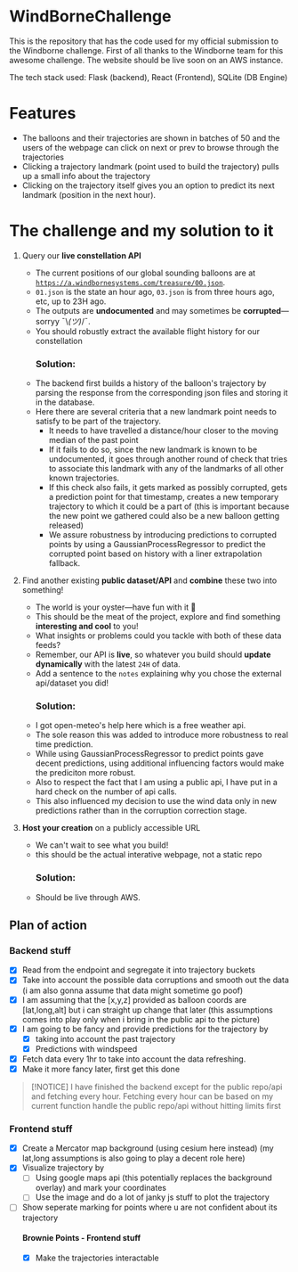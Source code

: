 # WindBorneChallenge

This is the repository that has the code used for my official submission to the Windborne challenge. First of all thanks to the Windborne team for this awesome challenge. The website should be live soon on an AWS instance.

The tech stack used: Flask (backend), React (Frontend), SQLite (DB Engine)

# Features
 - The balloons and their trajectories are shown in batches of 50 and the users of the webpage can click on next or prev to browse through the trajectories
 - Clicking a trajectory landmark (point used to build the trajectory) pulls up a small info about the trajectory
 - Clicking on the trajectory itself gives you an option to predict its next landmark (position in the next hour).

 # The challenge and my solution to it
 1. Query our **live constellation API**
    - The current positions of our global sounding balloons are at [`https://a.windbornesystems.com/treasure/00.json`](https://a.windbornesystems.com/treasure/00.json).
    - `01.json` is the state an hour ago, `03.json` is from three hours ago, etc, up to 23H ago.
    - The outputs are **undocumented** and may sometimes be **corrupted**—sorryy ¯\\_(ツ)_/¯.
    - You should robustly extract the available flight history for our constellation
      ### Solution:
    - The backend first builds a history of the balloon's trajectory by parsing the response from the corresponding json files and storing it in the database.
    - Here there are several criteria that a new landmark point needs to satisfy to be part of the trajectory.
        - It needs to have travelled a distance/hour closer to the moving median of the past point
        - If it fails to do so, since the new landmark is known to be undocumented, it goes through another round of check that tries to associate this landmark with any of the landmarks of all other known trajectories.
        - If this check also fails, it gets marked as possibly corrupted, gets a prediction point for that timestamp, creates a new temporary trajectory to which it could be a part of (this is important because the new point we gathered could also be a new balloon getting released)
        - We assure robustness by introducing predictions to corrupted points by using a GaussianProcessRegressor to predict the corrupted point based on history with a liner extrapolation fallback. 

2. Find another existing **public dataset/API** and **combine** these two into something!
    - The world is your oyster—have fun with it 🤔
    - This should be the meat of the project, explore and find something **interesting and cool** to you!
    - What insights or problems could you tackle with both of these data feeds?
    - Remember, our API is **live**, so whatever you build should **update dynamically** with the latest `24H` of data.
    - Add a sentence to the `notes` explaining why you chose the external api/dataset you did!
      ### Solution:
    - I got open-meteo's help here which is a free weather api. 
    - The sole reason this was added to introduce more robustness to real time prediction.
    - While using GaussianProcessRegressor to predict points gave decent predictions, using additional influencing factors would make the prediciton more robust.
    - Also to respect the fact that I am using a public api, I have put in a hard check on the number of api calls.
    - This also influenced my decision to use the wind data only in new predictions rather than in the corruption correction stage.

3. **Host your creation** on a publicly accessible URL
    - We can't wait to see what you build!
    - this should be the actual interative webpage, not a static repo
      ### Solution:
    - Should be live through AWS.


## Plan of action
### Backend stuff
- [x] Read from the endpoint and segregate it into trajectory buckets
- [x] Take into account the possible data corruptions and smooth out the data (i am also gonna assume that data might sometime go poof)
- [x] I am assuming that the [x,y,z] provided as balloon coords are [lat,long,alt] but i can straight up change that later (this assumptions comes into play only when i bring in the public api to the picture)
- [x] I am going to be fancy and provide predictions for the trajectory by 
    - [x] taking into account the past trajectory
    - [x] Predictions with windspeed
- [x] Fetch data every 1hr to take into account the data refreshing.
- [x] Make it more fancy later, first get this done

>[!NOTICE]
> I have finished the backend except for the public repo/api and fetching every hour. 
> Fetching every hour can be based on my current function
> handle the public repo/api without hitting limits first

### Frontend stuff
- [x] Create a Mercator map background (using cesium here instead) (my lat,long assumptions is also going to play a decent role here)
- [x] Visualize trajectory by
    - [ ] Using google maps api (this potentially replaces the background overlay) and mark your coordinates
    - [ ] Use the image and do a lot of janky js stuff to plot the trajectory
- [ ] Show seperate marking for points where u are not confident about its trajectory
    #### Brownie Points - Frontend stuff
    - [x] Make the trajectories interactable






